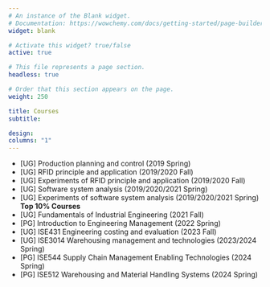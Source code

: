 ```yaml
---
# An instance of the Blank widget.
# Documentation: https://wowchemy.com/docs/getting-started/page-builder/
widget: blank

# Activate this widget? true/false
active: true

# This file represents a page section.
headless: true

# Order that this section appears on the page.
weight: 250

title: Courses
subtitle: 

design:
columns: "1"
---
```


- [UG] Production planning and control (2019 Spring)
- [UG] RFID principle and application (2019/2020  Fall)
- [UG] Experiments of RFID principle and application (2019/2020 Fall)
- [UG] Software system analysis (2019/2020/2021 Spring)
- [UG] Experiments of software system analysis (2019/2020/2021 Spring) **Top 10% Courses**
- [UG] Fundamentals of Industrial Engineering (2021 Fall)
- [PG] Introduction to Engineering Management (2022 Spring)
- [UG] ISE431 Engineering costing and evaluation (2023 Fall)
- [UG] ISE3014 Warehousing management and technologies (2023/2024 Spring)
- [PG] ISE544 Supply Chain Management Enabling Technologies (2024 Spring)
- [PG] ISE512 Warehousing and Material Handling Systems (2024 Spring)
